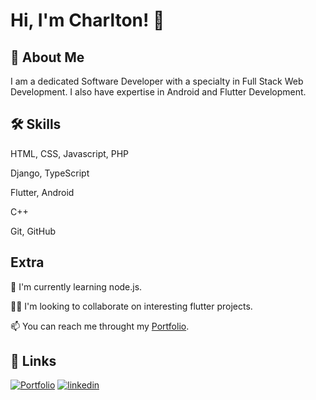 
# Hi, I'm Charlton! 👋


## 🚀 About Me
I am a dedicated Software Developer with a specialty in Full Stack Web Development. I also have expertise in Android and Flutter Development.


## 🛠 Skills
HTML, CSS, Javascript, PHP

Django, TypeScript

Flutter, Android

C++

Git, GitHub


## Extra
🧠 I'm currently learning node.js.

👯‍♀️ I'm looking to collaborate on interesting flutter projects.

📫 You can reach me throught my [Portfolio](https://evanscharlton.great-site.net).



## 🔗 Links
[![Portfolio](https://img.shields.io/badge/my_portfolio-000?style=for-the-badge&logo=ko-fi&logoColor=white)](https://evanscharlton.great-site.net)
[![linkedin](https://img.shields.io/badge/linkedin-0A66C2?style=for-the-badge&logo=linkedin&logoColor=white)](https://www.linkedin.com/in/evans-c-56aa442b5)

